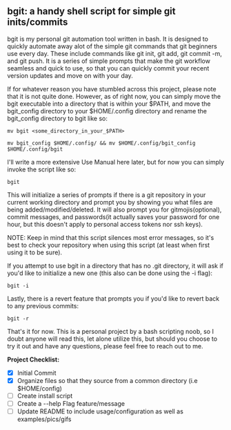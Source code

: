 ## bgit: a handy shell script for simple git inits/commits

bgit is my personal git automation tool written in bash. It is designed to quickly automate away alot of the simple git commands that git beginners use every day. These include commands like git init, git add, git commit -m, and git push. It is a series of simple prompts that make the git workflow seamless and quick to use, so that you can quickly commit your recent version updates and move on with your day.

If for whatever reason you have stumbled across this project, please note that it is not quite done. However, as of right now, you can simply move the bgit executable into a directory that is within your $PATH, and move the bgit_config directory to your $HOME/.config directory and rename the bgit_config directory to bgit like so:

`mv bgit <some_directory_in_your_$PATH>`

`mv bgit_config $HOME/.config/ && mv $HOME/.config/bgit_config $HOME/.config/bgit`

I'll write a more extensive Use Manual here later, but for now you can simply invoke the script like so:

`bgit`

This will initialize a series of prompts if there is a git repository in your current working directory and prompt you by showing you what files are being added/modified/deleted. It will also prompt you for gitmojis(optional), commit messages, and passwords(it actually saves your password for one hour, but this doesn't apply to personal access tokens nor ssh keys).

NOTE: Keep in mind that this script silences most error messages, so it's best to check your repository when using this script (at least when first using it to be sure).

If you attempt to use bgit in a directory that has no .git directory, it will ask if you'd like to initialize a new one (this also can be done using the -i flag):

`bgit -i`

Lastly, there is a revert feature that prompts you if you'd like to revert back to any previous commits:

`bgit -r`

That's it for now. This is a personal project by a bash scripting noob, so I doubt anyone will read this, let alone utilize this, but should you choose to try it out and have any questions, please feel free to reach out to me.

__Project Checklist:__

- [x] Initial Commit
- [x] Organize files so that they source from a common directory (i.e $HOME/config)
- [ ] Create install script
- [ ] Create a --help Flag feature/message
- [ ] Update README to include usage/configuration as well as examples/pics/gifs
